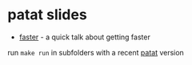 # patat slides

 * [faster](faster/) - a quick talk about getting faster 

run `make run` in subfolders with a recent [patat](https://github.com/jaspervdj/patat) version
